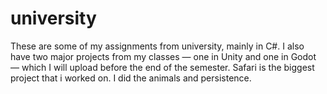 # university
These are some of my assignments from university, mainly in C#. I also have two major projects from my classes — one in Unity and one in Godot — which I will upload before the end of the semester.
Safari is the biggest project that i worked on. I did the animals and persistence.
